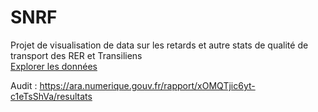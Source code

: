 # SNRF
Projet de visualisation de data sur les retards et autre stats de qualité de transport des RER et Transiliens <br>
[Explorer les données](a.ntoine.me/SNRF)

Audit : https://ara.numerique.gouv.fr/rapport/xOMQTjic6yt-c1eTsShVa/resultats
